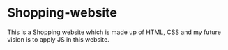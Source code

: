 # Shopping-website
This is a Shopping website which is made up of HTML, CSS and my future vision is to apply JS in this website.
